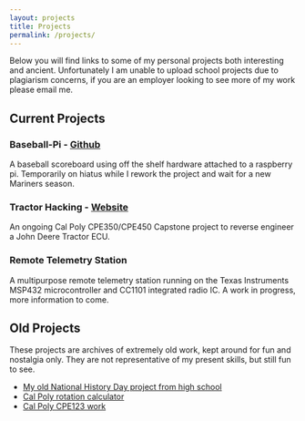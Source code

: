 ```yaml
---
layout: projects
title: Projects
permalink: /projects/
---
```


Below you will find links to some of my personal projects
both interesting and ancient.  Unfortunately I am unable to
upload school projects due to plagiarism concerns,
if you are an employer looking to see more of my work
please email me.

## Current Projects

### Baseball-Pi - [Github](https://github.com/Goldman60/baseball-pi)

A baseball scoreboard using off the shelf hardware
attached to a raspberry pi.
Temporarily on hiatus while I rework the project
and wait for a new Mariners season.

### Tractor Hacking - [Website](https://tractorhacking.github.io)

An ongoing Cal Poly CPE350/CPE450 Capstone project to reverse
engineer a John Deere Tractor ECU.

### Remote Telemetry Station

A multipurpose remote telemetry station running on the Texas
Instruments MSP432 microcontroller and CC1101 integrated radio IC. 
A work in progress, more information to come.

## Old Projects

These projects are archives of extremely old work, kept around for fun
and nostalgia only.  They are not representative of my present skills,
but still fun to see.

* [My old National History Day project from high school](https://projects.ajfite.com/nhd/)
* [Cal Poly rotation calculator](https://projects.ajfite.com/rotations/)
* [Cal Poly CPE123 work](https://sites.google.com/site/ajcpe123/)
